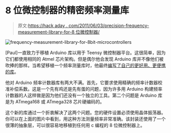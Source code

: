 # 8 位微控制器的精密频率测量库

> 原文:[https://hack aday . com/2011/06/03/precision-frequency-measurement-library-for-8 位微控制器/](https://hackaday.com/2011/06/03/precision-frequency-measurement-library-for-8-bit-microcontrollers/)

![](../Images/1ea67c28cd518fa74b62cbda52b4d934.png "frequency-measurement-library-for-8bit-microcontrollers")

[Paul]一直致力于移植 Arduino 库以用于 Teensy 微控制器平台。这很简单，因为它们都使用相同的 Atmel 芯片架构。但是偶尔他会发现 Arduino 库并不像他们被吹捧的那样。当希望移植一个频率测量库时，他最终[编写了自己的更好用、更便携的库](http://www.pjrc.com/teensy/td_libs_FreqMeasure.html)。

他对 Arduino 频率计数器库有两大不满。首先，它要求使用精确的频率计数器校准补偿系数。这是一个先有鸡还是先有蛋的问题，因为许多用 Arduino 构建频率计数器的人这样做是因为他们还没有一个独立的工具。第二个问题是 Arduino 库是为 ATmega168 或 ATmega328 芯片硬编码的。

这个新的库通过一个折衷解决了这两个问题。您的硬件设置必须使用晶体振荡器。你可以在上面的图片中看到，用这种方法测量频率非常准确。该封装还使用了一个很薄的抽象层，可以很容易地移植到任何用 c 编程的 8 位微控制器上。